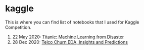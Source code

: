 # kaggle
This is where you can find list of notebooks that I used for Kaggle Competition.
1. 22 May 2020: [Titanic: Machine Learning from Disaster](https://www.kaggle.com/dsinjaya/titanic-beginner-approach)
2. 28 Dec 2020: [Telco Churn EDA, Insights and Predictions](https://github.com/davidsinjaya/kaggle/blob/master/telco_churn/telco-churn-eda-insights-and-predictions.ipynb)
